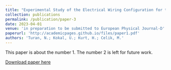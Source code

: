 ```yaml
---
title: "Experimental Study of the Electrical Wiring Configuration for the Vacuum Chamber Testing of the HK40 Hall Thruster"
collection: publications
permalink: /publication/paper-3
date: 2023-04-01
venue: 'in preparation to be submitted to European Physical Journal-D'
paperurl: 'http://academicpages.github.io/files/paper1.pdf'
authors: 'Turan, N.; Kokal, U.; Kurt, H.; Celik, M.'
---
```

This paper is about the number 1. The number 2 is left for future work.

[Download paper here](http://academicpages.github.io/files/paper1.pdf)

